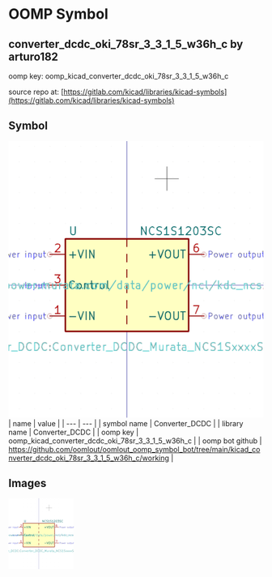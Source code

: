 # OOMP Symbol  
## converter_dcdc_oki_78sr_3_3_1_5_w36h_c  by arturo182  
  
oomp key: oomp_kicad_converter_dcdc_oki_78sr_3_3_1_5_w36h_c  
  
source repo at: [https://gitlab.com/kicad/libraries/kicad-symbols](https://gitlab.com/kicad/libraries/kicad-symbols)  
## Symbol  
  
[![working.png](working_600.png)](working.png)  
| name | value | 
| --- | --- | 
| symbol name | Converter_DCDC | 
| library name | Converter_DCDC | 
| oomp key | oomp_kicad_converter_dcdc_oki_78sr_3_3_1_5_w36h_c | 
| oomp bot github | https://github.com/oomlout/oomlout_oomp_symbol_bot/tree/main/kicad_converter_dcdc_oki_78sr_3_3_1_5_w36h_c/working | 
## Images  
  
[![working.png](working_140.png)](working.png)  
